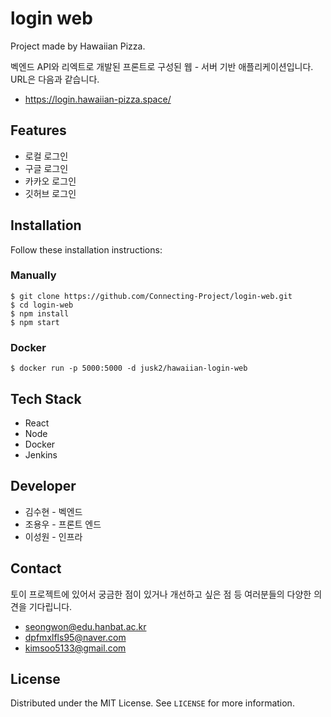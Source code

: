 # login web

Project made by Hawaiian Pizza.

벡엔드 API와 리엑트로 개발된 프론트로 구성된 웹 - 서버 기반 애플리케이션입니다. URL은 다음과 같습니다.

- https://login.hawaiian-pizza.space/

## Features

- 로컬 로그인
- 구글 로그인
- 카카오 로그인
- 깃허브 로그인



## Installation

Follow these installation instructions:

### Manually

```
$ git clone https://github.com/Connecting-Project/login-web.git
$ cd login-web
$ npm install 
$ npm start
```

### Docker

```
$ docker run -p 5000:5000 -d jusk2/hawaiian-login-web
```

## Tech Stack

- React
- Node
- Docker
- Jenkins

## Developer

- 김수현 - 벡엔드
- 조용우 - 프론트 엔드
- 이성원 - 인프라

## Contact

토이 프로젝트에 있어서 궁금한 점이 있거나 개선하고 싶은 점 등 여러분들의 다양한 의견을 기다립니다.

- [seongwon@edu.hanbat.ac.kr](mailto:seongwon@edu.hanbat.ac.kr)
- [dpfmxlfls95@naver.com](mailto:dpfmxlfls95@naver.com)
- [kimsoo5133@gmail.com](mailto:kimsoo5133@gmail.com)

## License

Distributed under the MIT License. See `LICENSE` for more information.